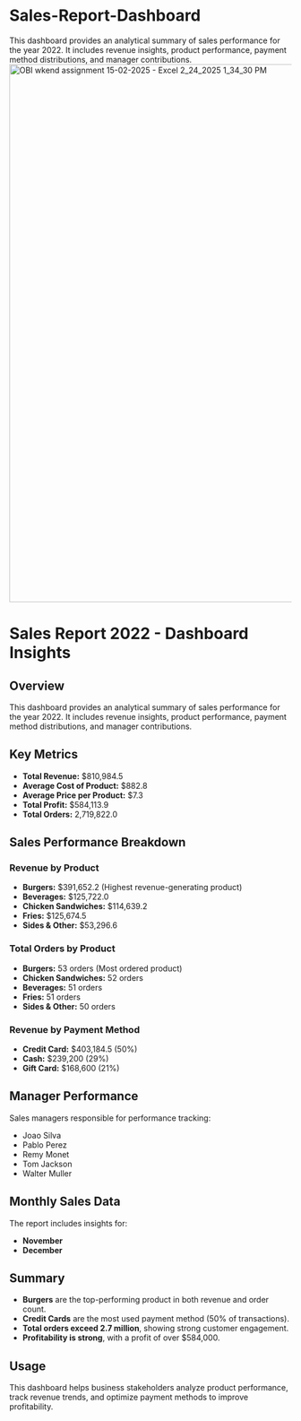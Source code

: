 # Sales-Report-Dashboard
This dashboard provides an analytical summary of sales performance for the year 2022. It includes revenue insights, product performance, payment method distributions, and manager contributions.
<img width="960" alt="OBI wkend assignment 15-02-2025 - Excel 2_24_2025 1_34_30 PM" src="https://github.com/user-attachments/assets/4a4e8266-54cf-4c4f-89e9-55299e95546e" />

# Sales Report 2022 - Dashboard Insights

## Overview
This dashboard provides an analytical summary of sales performance for the year 2022. It includes revenue insights, product performance, payment method distributions, and manager contributions.

## Key Metrics
- **Total Revenue:** $810,984.5
- **Average Cost of Product:** $882.8
- **Average Price per Product:** $7.3
- **Total Profit:** $584,113.9
- **Total Orders:** 2,719,822.0

## Sales Performance Breakdown
### Revenue by Product
- **Burgers:** $391,652.2 (Highest revenue-generating product)
- **Beverages:** $125,722.0
- **Chicken Sandwiches:** $114,639.2
- **Fries:** $125,674.5
- **Sides & Other:** $53,296.6

### Total Orders by Product
- **Burgers:** 53 orders (Most ordered product)
- **Chicken Sandwiches:** 52 orders
- **Beverages:** 51 orders
- **Fries:** 51 orders
- **Sides & Other:** 50 orders

### Revenue by Payment Method
- **Credit Card:** $403,184.5 (50%)
- **Cash:** $239,200 (29%)
- **Gift Card:** $168,600 (21%)

## Manager Performance
Sales managers responsible for performance tracking:
- Joao Silva
- Pablo Perez
- Remy Monet
- Tom Jackson
- Walter Muller

## Monthly Sales Data
The report includes insights for:
- **November**
- **December**

## Summary
- **Burgers** are the top-performing product in both revenue and order count.
- **Credit Cards** are the most used payment method (50% of transactions).
- **Total orders exceed 2.7 million**, showing strong customer engagement.
- **Profitability is strong**, with a profit of over $584,000.

## Usage
This dashboard helps business stakeholders analyze product performance, track revenue trends, and optimize payment methods to improve profitability.


